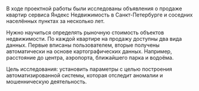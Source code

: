 В ходе проектной работы были исследованы объявления о продаже квартир сервиса Яндекc Недвижимость  в Санкт-Петербурге и соседних населённых пунктах за несколько лет.

Нужно научиться определять 
рыночную стоимость объектов недвижимости. По каждой квартире на продажу доступны два вида данных.
Первые вписаны пользователем, вторые получены автоматически на основе картографических данных. Например, расстояние до центра, аэропорта, ближайшего парка и водоёма.

Цель исследования: установить параметры с целью построения автоматизированной системы, которая отследит аномалии и мошенническую деятельность.
